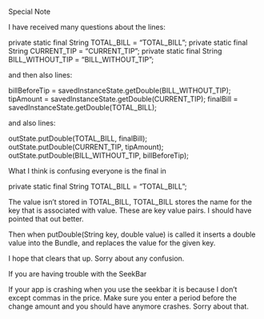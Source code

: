 Special Note

I have received many questions about the lines:

private static final String TOTAL_BILL = “TOTAL_BILL”;
private static final String CURRENT_TIP = “CURRENT_TIP”;
private static final String BILL_WITHOUT_TIP = “BILL_WITHOUT_TIP”;

and then also lines:

billBeforeTip = savedInstanceState.getDouble(BILL_WITHOUT_TIP);
tipAmount = savedInstanceState.getDouble(CURRENT_TIP);
finalBill = savedInstanceState.getDouble(TOTAL_BILL);

and also lines:

outState.putDouble(TOTAL_BILL, finalBill);
outState.putDouble(CURRENT_TIP, tipAmount);
outState.putDouble(BILL_WITHOUT_TIP, billBeforeTip);

What I think is confusing everyone is the final in

private static final String TOTAL_BILL = “TOTAL_BILL”;

The value isn’t stored in TOTAL_BILL, TOTAL_BILL stores the name for the key that is associated with value. These are key value pairs. I should have pointed that out better.

Then when putDouble(String key, double value) is called it inserts a double value into the Bundle, and replaces the value for the given key.

I hope that clears that up. Sorry about any confusion.

If you are having trouble with the SeekBar

If your app is crashing when you use the seekbar it is because I don’t except commas in the price. Make sure you enter a period before the change amount and you should have anymore crashes. Sorry about that.